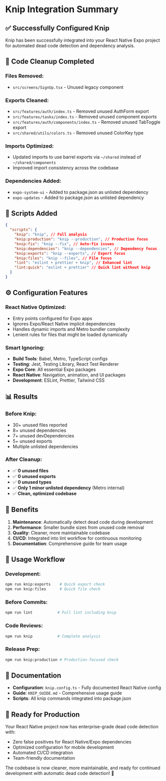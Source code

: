 # Knip Integration Summary

## ✅ **Successfully Configured Knip**

Knip has been successfully integrated into your React Native Expo project for automated dead code detection and dependency analysis.

## 🧹 **Code Cleanup Completed**

### **Files Removed:**

- `src/screens/SignUp.tsx` - Unused legacy component

### **Exports Cleaned:**

- `src/features/auth/index.ts` - Removed unused AuthForm export
- `src/features/tasks/index.ts` - Removed unused component exports
- `src/features/auth/components/index.ts` - Removed unused TabToggle export
- `src/shared/utils/colors.ts` - Removed unused ColorKey type

### **Imports Optimized:**

- Updated imports to use barrel exports via `~/shared` instead of `~/shared/components`
- Improved import consistency across the codebase

### **Dependencies Added:**

- `expo-system-ui` - Added to package.json as unlisted dependency
- `expo-updates` - Added to package.json as unlisted dependency

## 🚀 **Scripts Added**

```json
{
  "scripts": {
    "knip": "knip", // Full analysis
    "knip:production": "knip --production", // Production focus
    "knip:fix": "knip --fix", // Auto-fix issues
    "knip:dependencies": "knip --dependencies", // Dependency focus
    "knip:exports": "knip --exports", // Export focus
    "knip:files": "knip --files", // File focus
    "lint": "eslint + prettier + knip", // Enhanced lint
    "lint:quick": "eslint + prettier" // Quick lint without knip
  }
}
```

## ⚙️ **Configuration Features**

### **React Native Optimized:**

- Entry points configured for Expo apps
- Ignores Expo/React Native implicit dependencies
- Handles dynamic imports and Metro bundler complexity
- Lenient rules for files that might be loaded dynamically

### **Smart Ignoring:**

- **Build Tools**: Babel, Metro, TypeScript configs
- **Testing**: Jest, Testing Library, React Test Renderer
- **Expo Core**: All essential Expo packages
- **React Native**: Navigation, animation, and UI packages
- **Development**: ESLint, Prettier, Tailwind CSS

## 📊 **Results**

### **Before Knip:**

- 30+ unused files reported
- 8+ unused dependencies
- 7+ unused devDependencies
- 5+ unused exports
- Multiple unlisted dependencies

### **After Cleanup:**

- ✅ **0 unused files**
- ✅ **0 unused exports**
- ✅ **0 unused types**
- ✅ **Only 1 minor unlisted dependency** (Metro internal)
- ✅ **Clean, optimized codebase**

## 🎯 **Benefits**

1. **Maintenance**: Automatically detect dead code during development
2. **Performance**: Smaller bundle sizes from unused code removal
3. **Quality**: Cleaner, more maintainable codebase
4. **CI/CD**: Integrated into lint workflow for continuous monitoring
5. **Documentation**: Comprehensive guide for team usage

## 🔄 **Usage Workflow**

### **Development:**

```bash
npm run knip:exports    # Quick export check
npm run knip:files      # Quick file check
```

### **Before Commits:**

```bash
npm run lint           # Full lint including knip
```

### **Code Reviews:**

```bash
npm run knip           # Complete analysis
```

### **Release Prep:**

```bash
npm run knip:production # Production-focused check
```

## 📝 **Documentation**

- **Configuration**: `knip.config.ts` - Fully documented React Native config
- **Guide**: `KNIP_GUIDE.md` - Comprehensive usage guide
- **Scripts**: All knip commands integrated into package.json

## 🚀 **Ready for Production**

Your React Native project now has enterprise-grade dead code detection with:

- Zero false positives for React Native/Expo dependencies
- Optimized configuration for mobile development
- Automated CI/CD integration
- Team-friendly documentation

The codebase is now cleaner, more maintainable, and ready for continued development with automatic dead code detection! 🎉
